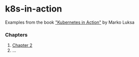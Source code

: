 # k8s-in-action
Examples from the book ["Kubernetes in Action"](https://www.manning.com/books/kubernetes-in-action) by Marko Luksa

### Chapters

1. [Chapter 2](chapter2.md)
2. ... 

